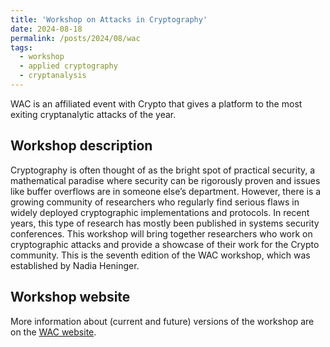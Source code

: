 ```yaml
---
title: 'Workshop on Attacks in Cryptography'
date: 2024-08-18
permalink: /posts/2024/08/wac
tags:
  - workshop
  - applied cryptography
  - cryptanalysis
---
```


WAC is an affiliated event with Crypto that gives a platform to the most exiting cryptanalytic attacks of the year.

## Workshop description

Cryptography is often thought of as the bright spot of practical security, a mathematical paradise where security can be rigorously proven and issues like buffer overflows are in someone else’s department.
However, there is a growing community of researchers who regularly find serious flaws in widely deployed cryptographic implementations and protocols.
In recent years, this type of research has mostly been published in systems security conferences.
This workshop will bring together researchers who work on cryptographic attacks and provide a showcase of their work for the Crypto community.
This is the seventh edition of the WAC workshop, which was established by Nadia Heninger.

## Workshop website

More information about (current and future) versions of the workshop are on the [WAC website](https://wac7.cryptanalysis.fun/).

